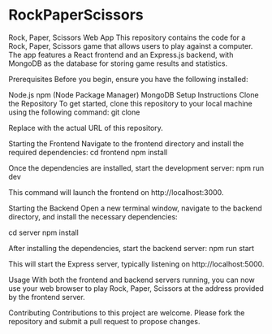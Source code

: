 # RockPaperScissors
Rock, Paper, Scissors Web App
This repository contains the code for a Rock, Paper, Scissors game that allows users to play against a computer. The app features a React frontend and an Express.js backend, with MongoDB as the database for storing game results and statistics.

Prerequisites
Before you begin, ensure you have the following installed:

Node.js
npm (Node Package Manager)
MongoDB
Setup Instructions
Clone the Repository
To get started, clone this repository to your local machine using the following command:
git clone <repository-url>

Replace <repository-url> with the actual URL of this repository.

Starting the Frontend
Navigate to the frontend directory and install the required dependencies:
cd frontend
npm install

Once the dependencies are installed, start the development server:
npm run dev

This command will launch the frontend on http://localhost:3000.

Starting the Backend
Open a new terminal window, navigate to the backend directory, and install the necessary dependencies:

cd server
npm install


After installing the dependencies, start the backend server:
npm run start

This will start the Express server, typically listening on http://localhost:5000.

Usage
With both the frontend and backend servers running, you can now use your web browser to play Rock, Paper, Scissors at the address provided by the frontend server.

Contributing
Contributions to this project are welcome. Please fork the repository and submit a pull request to propose changes.
